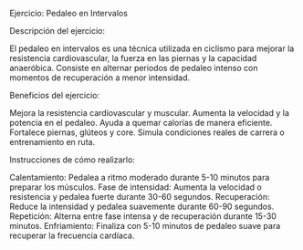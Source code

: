Ejercicio: Pedaleo en Intervalos


Descripción del ejercicio: 

El pedaleo en intervalos es una técnica utilizada en ciclismo para mejorar la resistencia cardiovascular, la fuerza en las piernas y la capacidad anaeróbica. 
Consiste en alternar periodos de pedaleo intenso con momentos de recuperación a menor intensidad.



Beneficios del ejercicio:

Mejora la resistencia cardiovascular y muscular.
Aumenta la velocidad y la potencia en el pedaleo. 
Ayuda a quemar calorías de manera eficiente. 
Fortalece piernas, glúteos y core. 
Simula condiciones reales de carrera o entrenamiento en ruta.



Instrucciones de cómo realizarlo:

Calentamiento: Pedalea a ritmo moderado durante 5-10 minutos para preparar los músculos. 
Fase de intensidad: Aumenta la velocidad o resistencia y pedalea fuerte durante 30-60 segundos. 
Recuperación: Reduce la intensidad y pedalea suavemente durante 60-90 segundos. 
Repetición: Alterna entre fase intensa y de recuperación durante 15-30 minutos. 
Enfriamiento: Finaliza con 5-10 minutos de pedaleo suave para recuperar la frecuencia cardíaca.

